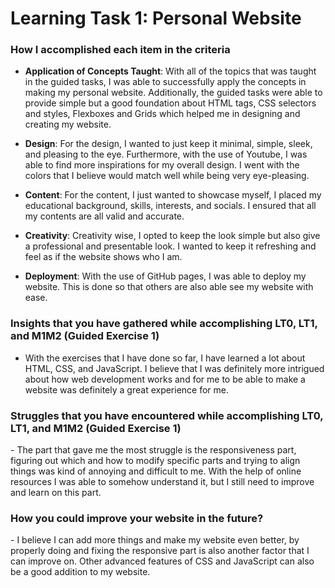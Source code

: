 # Learning Task 1: Personal Website

<h3>How I accomplished each item in the criteria</h3>

- **Application of Concepts Taught**:
With all of the topics that was taught in the guided tasks, I was able to successfully apply the concepts in making my personal website. Additionally, the guided tasks were able to provide simple but a good foundation about HTML tags, CSS selectors and styles, Flexboxes and Grids which helped me in designing and creating my website.

- **Design**:
For the design, I wanted to just keep it minimal, simple, sleek, and pleasing to the eye. Furthermore, with the use of Youtube, I was able to find more inspirations for my overall design. I went with the colors that I believe would match well while being very eye-pleasing.

- **Content**:
For the content, I just wanted to showcase myself, I placed my educational background, skills, interests, and socials. I ensured that all my contents are all valid and accurate.

- **Creativity**:
Creativity wise, I opted to keep the look simple but also give a professional and presentable look. I wanted to keep it refreshing and feel as if the website shows who I am.

- **Deployment**:
With the use of GitHub pages, I was able to deploy my website. This is done so that others are also able see my website with ease.

<h3>Insights that you have gathered while accomplishing LT0, LT1, and M1M2 (Guided Exercise 1)</h3>

-  With the exercises that I have done so far, I have learned a lot about HTML, CSS, and JavaScript. I believe that I was definitely more intrigued about how web development works and for me to be able to make a website was definitely a great experience for me.

<h3>Struggles that you have encountered while accomplishing LT0, LT1, and M1M2 (Guided Exercise 1)</h3>
- The part that gave me the most struggle is the responsiveness part, figuring out which and how to modify specific parts and trying to align things was kind of annoying and difficult to me. With the help of online resources I was able to somehow understand it, but I still need to improve and learn on this part.

<h3>How you could improve your website in the future?</h3>
- I believe I can add more things and make my website even better, by properly doing and fixing the responsive part is also another factor that I can improve on. Other advanced features of CSS and JavaScript can also be a good addition to my website.
